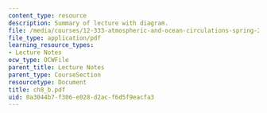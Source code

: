 ```yaml
---
content_type: resource
description: Summary of lecture with diagram.
file: /media/courses/12-333-atmospheric-and-ocean-circulations-spring-2004/0a3044b7f306e028d2acf6d5f9eacfa3_ch8_b.pdf
file_type: application/pdf
learning_resource_types:
- Lecture Notes
ocw_type: OCWFile
parent_title: Lecture Notes
parent_type: CourseSection
resourcetype: Document
title: ch8_b.pdf
uid: 0a3044b7-f306-e028-d2ac-f6d5f9eacfa3
---
```

